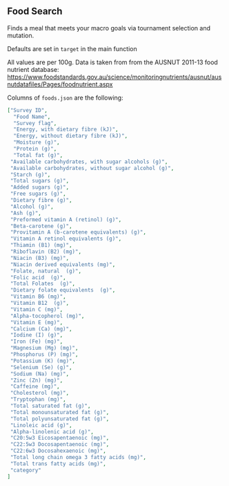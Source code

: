 ## Food Search

Finds a meal that meets your macro goals via tournament selection and mutation.

Defaults are set in `target` in the main function

All values are per 100g. Data is taken from from the AUSNUT 2011-13 food nutrient database:
https://www.foodstandards.gov.au/science/monitoringnutrients/ausnut/ausnutdatafiles/Pages/foodnutrient.aspx


Columns of `foods.json` are the following:

```json
["Survey ID",
  "Food Name",
  "Survey flag",
  "Energy, with dietary fibre (kJ)", 
  "Energy, without dietary fibre (kJ)", 
  "Moisture (g)", 
  "Protein (g)", 
  "Total fat (g)",
 "Available carbohydrates, with sugar alcohols (g)",
 "Available carbohydrates, without sugar alcohol (g)",
 "Starch (g)",
 "Total sugars (g)",
 "Added sugars (g)",
 "Free sugars (g)",
 "Dietary fibre (g)",
 "Alcohol (g)",
 "Ash (g)",
 "Preformed vitamin A (retinol) (g)",
 "Beta-carotene (g)",
 "Provitamin A (b-carotene equivalents) (g)",
 "Vitamin A retinol equivalents (g)",
 "Thiamin (B1) (mg)",
 "Riboflavin (B2) (mg)",
 "Niacin (B3) (mg)",
 "Niacin derived equivalents (mg)",
 "Folate, natural  (g)",
 "Folic acid  (g)",
 "Total Folates  (g)",
 "Dietary folate equivalents  (g)",
 "Vitamin B6 (mg)",
 "Vitamin B12  (g)",
 "Vitamin C (mg)",
 "Alpha-tocopherol (mg)",
 "Vitamin E (mg)",
 "Calcium (Ca) (mg)",
 "Iodine (I) (g)",
 "Iron (Fe) (mg)",
 "Magnesium (Mg) (mg)",
 "Phosphorus (P) (mg)",
 "Potassium (K) (mg)",
 "Selenium (Se) (g)",
 "Sodium (Na) (mg)",
 "Zinc (Zn) (mg)",
 "Caffeine (mg)",
 "Cholesterol (mg)",
 "Tryptophan (mg)",
 "Total saturated fat (g)",
 "Total monounsaturated fat (g)",
 "Total polyunsaturated fat (g)",
 "Linoleic acid (g)",
 "Alpha-linolenic acid (g)",
 "C20:5w3 Eicosapentaenoic (mg)",
 "C22:5w3 Docosapentaenoic (mg)",
 "C22:6w3 Docosahexaenoic (mg)",
 "Total long chain omega 3 fatty acids (mg)",
 "Total trans fatty acids (mg)",
 "category"
]
```


